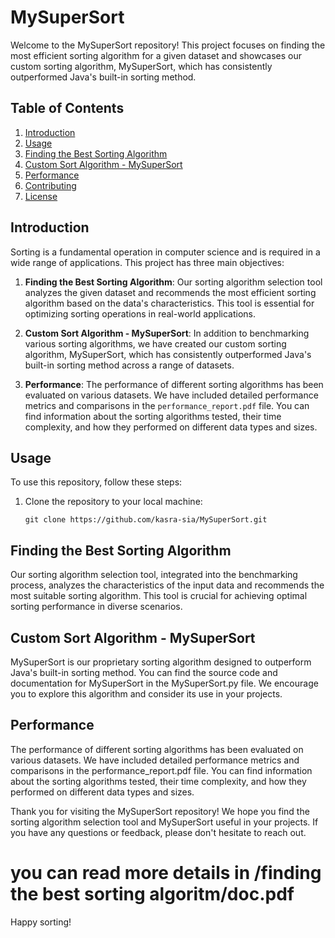 # MySuperSort

Welcome to the MySuperSort repository! This project focuses on finding the most efficient sorting algorithm for a given dataset and showcases our custom sorting algorithm, MySuperSort, which has consistently outperformed Java's built-in sorting method.

## Table of Contents

1. [Introduction](#introduction)
2. [Usage](#usage)
3. [Finding the Best Sorting Algorithm](#finding-the-best-sorting-algorithm)
4. [Custom Sort Algorithm - MySuperSort](#custom-sort-algorithm-mysupersort)
5. [Performance](#performance)
6. [Contributing](#contributing)
7. [License](#license)

## Introduction

Sorting is a fundamental operation in computer science and is required in a wide range of applications. This project has three main objectives:

1. **Finding the Best Sorting Algorithm**: Our sorting algorithm selection tool analyzes the given dataset and recommends the most efficient sorting algorithm based on the data's characteristics. This tool is essential for optimizing sorting operations in real-world applications.

2. **Custom Sort Algorithm - MySuperSort**: In addition to benchmarking various sorting algorithms, we have created our custom sorting algorithm, MySuperSort, which has consistently outperformed Java's built-in sorting method across a range of datasets.

3. **Performance**: The performance of different sorting algorithms has been evaluated on various datasets. We have included detailed performance metrics and comparisons in the `performance_report.pdf` file. You can find information about the sorting algorithms tested, their time complexity, and how they performed on different data types and sizes.

## Usage

To use this repository, follow these steps:

1. Clone the repository to your local machine:

   ```shell
   git clone https://github.com/kasra-sia/MySuperSort.git

## Finding the Best Sorting Algorithm
Our sorting algorithm selection tool, integrated into the benchmarking process, analyzes the characteristics of the input data and recommends the most suitable sorting algorithm. This tool is crucial for achieving optimal sorting performance in diverse scenarios.

## Custom Sort Algorithm - MySuperSort
MySuperSort is our proprietary sorting algorithm designed to outperform Java's built-in sorting method. You can find the source code and documentation for MySuperSort in the MySuperSort.py file. We encourage you to explore this algorithm and consider its use in your projects.

## Performance
The performance of different sorting algorithms has been evaluated on various datasets. We have included detailed performance metrics and comparisons in the performance_report.pdf file. You can find information about the sorting algorithms tested, their time complexity, and how they performed on different data types and sizes.


Thank you for visiting the MySuperSort repository! We hope you find the sorting algorithm selection tool and MySuperSort useful in your projects. If you have any questions or feedback, please don't hesitate to reach out.

# you can read more details in  /finding the best sorting algoritm/doc.pdf

Happy sorting!

